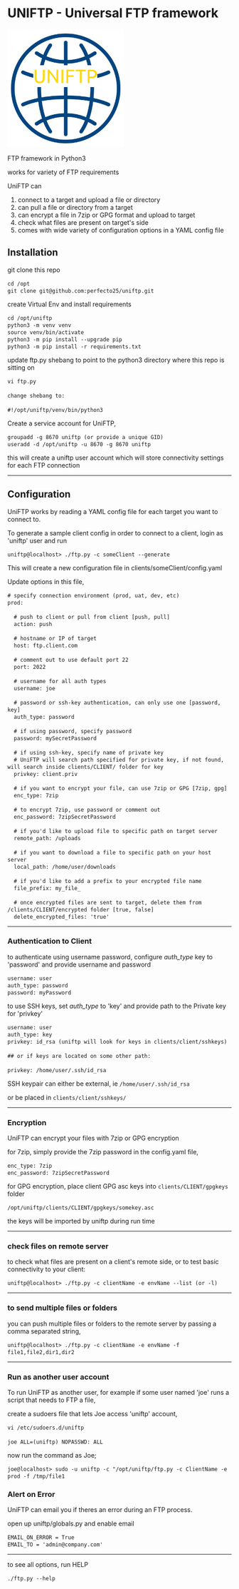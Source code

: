 # UNIFTP - Universal FTP framework

![Alt text](logo.png)

FTP framework in Python3

works for variety of FTP requirements

UniFTP can

1. connect to a target and upload a file or directory
1. can pull a file or directory from a target
1. can encrypt a file in 7zip or GPG format and upload to target
1. check what files are present on target's side
1. comes with wide variety of configuration options in a YAML config file

## Installation

git clone this repo

    cd /opt
    git clone git@github.com:perfecto25/uniftp.git

create Virtual Env and install requirements

    cd /opt/uniftp
    python3 -m venv venv
    source venv/bin/activate
    python3 -m pip install --upgrade pip
    python3 -m pip install -r requirements.txt

update ftp.py shebang to point to the python3 directory where this repo is sitting on

    vi ftp.py

    change shebang to:

    #!/opt/uniftp/venv/bin/python3

Create a service account for UniFTP,

    groupadd -g 8670 uniftp (or provide a unique GID)
    useradd -d /opt/uniftp -u 8670 -g 8670 uniftp

this will create a uniftp user account which will store connectivity settings for each FTP connection

---

## Configuration

UniFTP works by reading a YAML config file for each target you want to connect to.

To generate a sample client config in order to connect to a client, login as 'uniftp' user and run

    uniftp@localhost> ./ftp.py -c someClient --generate

This will create a new configuration file in clients/someClient/config.yaml

Update options in this file,

```
# specify connection environment (prod, uat, dev, etc)
prod:

  # push to client or pull from client [push, pull]
  action: push

  # hostname or IP of target
  host: ftp.client.com

  # comment out to use default port 22
  port: 2022

  # username for all auth types
  username: joe

  # password or ssh-key authentication, can only use one [password, key]
  auth_type: password

  # if using password, specify password
  password: mySecretPassword

  # if using ssh-key, specify name of private key
  # UniFTP will search path specified for private key, if not found, will search inside clients/CLIENT/ folder for key
  privkey: client.priv

  # if you want to encrypt your file, can use 7zip or GPG [7zip, gpg]
  enc_type: 7zip

  # to encrypt 7zip, use password or comment out
  enc_password: 7zipSecretPassword

  # if you'd like to upload file to specific path on target server
  remote_path: /uploads

  # if you want to download a file to specific path on your host server
  local_path: /home/user/downloads

  # if you'd like to add a prefix to your encrypted file name
  file_prefix: my_file_

  # once encrypted files are sent to target, delete them from /clients/CLIENT/encrypted folder [true, false]
  delete_encrypted_files: 'true'
```

---

### Authentication to Client

to authenticate using username password, configure _auth_type_ key to 'password' and provide username and password

    username: user
    auth_type: password
    password: myPassword

to use SSH keys, set _auth_type_ to 'key' and provide path to the Private key for 'privkey'

    username: user
    auth_type: key
    privkey: id_rsa (uniftp will look for keys in clients/client/sshkeys)

    ## or if keys are located on some other path:

    privkey: /home/user/.ssh/id_rsa

SSH keypair can either be external, ie `/home/user/.ssh/id_rsa `

or be placed in `clients/client/sshkeys/`

---

### Encryption

UniFTP can encrypt your files with 7zip or GPG encryption

for 7zip, simply provide the 7zip password in the config.yaml file,

    enc_type: 7zip
    enc_password: 7zipSecretPassword

for GPG encryption, place client GPG asc keys into `clients/CLIENT/gpgkeys` folder

    /opt/uniftp/clients/CLIENT/gpgkeys/somekey.asc

the keys will be imported by uniftp during run time

---

### check files on remote server

to check what files are present on a client's remote side, or to test basic connectivity to your client:

    uniftp@localhost> ./ftp.py -c clientName -e envName --list (or -l)

---

### to send multiple files or folders

you can push multiple files or folders to the remote server by passing a comma separated string,

    uniftp@localhost> ./ftp.py -c clientName -e envName -f file1,file2,dir1,dir2

---

### Run as another user account

To run UniFTP as another user, for example if some user named 'joe' runs a script that needs to FTP a file,

create a sudoers file that lets Joe access 'uniftp' account,

    vi /etc/sudoers.d/uniftp

    joe ALL=(uniftp) NOPASSWD: ALL

now run the command as Joe;

    joe@localhost> sudo -u uniftp -c "/opt/uniftp/ftp.py -c ClientName -e prod -f /tmp/file1

### Alert on Error

UniFTP can email you if theres an error during an FTP process.

open up uniftp/globals.py and enable email

    EMAIL_ON_ERROR = True
    EMAIL_TO = 'admin@company.com'

---

to see all options, run HELP

    ./ftp.py --help
